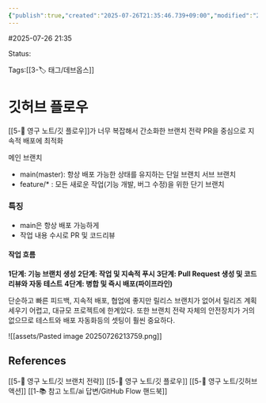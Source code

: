 ```yaml
---
{"publish":true,"created":"2025-07-26T21:35:46.739+09:00","modified":"2025-08-01T00:19:45.529+09:00","cssclasses":""}
---
```


#2025-07-26 21:35

Status: 

Tags:[[3-🏷️ 태그/데브옵스]]

# 깃허브 플로우
[[5-💎 영구 노트/깃 플로우]]가 너무 복잡해서 간소화한 브랜치 전략 
PR을 중심으로 지속적 배포에 최적화

메인 브랜치
- main(master): 항상 배포 가능한 상태를 유지하는 단일 브랜치
서브 브랜치
- feature/* :  모든 새로운 작업(기능 개발, 버그 수정)을 위한 단기 브랜치
### 특징
- main은 항상 배포 가능하게
- 작업 내용 수시로 PR 및 코드리뷰
#### 작업 흐름

**1단계: 기능 브랜치 생성**
**2단계: 작업 및 지속적 푸시**
**3단계: Pull Request 생성 및 코드 리뷰와 자동 테스트**
**4단계: 병합 및 즉시 배포(파이프라인)**

단순하고 빠른 피드백, 지속적 배포, 협업에 좋지만
릴리스 브랜치가 없어서 릴리즈 계획 세우기 어렵고, 대규모 프로젝트에 한계있다.
또한 브랜치 전략 자체의 안전장치가 거의 없으므로 테스트와 배포 자동화등의 셋팅이 훨씬 중요하다.

![[assets/Pasted image 20250726213759.png]]

## References
 [[5-💎 영구 노트/깃 브랜치 전략]]
 [[5-💎 영구 노트/깃 플로우]]
 [[5-💎 영구 노트/깃허브 액션]]
 [[1-📚 참고 노트/ai 답변/GitHub Flow 핸드북]]